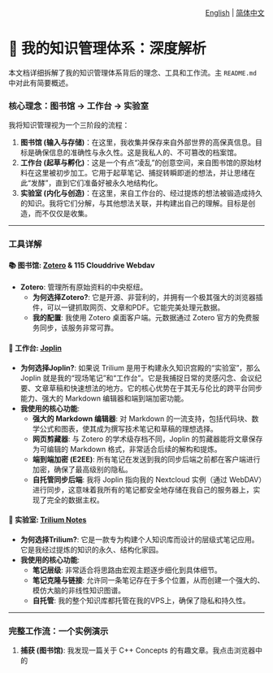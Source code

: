 <p align="right">
  <a href="./knowledge-management.md">English</a> | <a href="./knowledge-management_zh-CN.md">简体中文</a>
</p>

# 🧠 我的知识管理体系：深度解析

本文档详细拆解了我的知识管理体系背后的理念、工具和工作流。主 `README.md` 中对此有简要概述。

### 核心理念：图书馆 -> 工作台 -> 实验室

我将知识管理视为一个三阶段的流程：

1.  **图书馆 (输入与存储)**：在这里，我收集并保存来自外部世界的高保真信息。目标是确保信息的准确性与永久性。这是我私人的、不可篡改的档案馆。
2.  **工作台 (起草与孵化)**：这是一个有点“凌乱”的创意空间，来自图书馆的原始材料在这里被初步加工。它用于起草笔记、捕捉转瞬即逝的想法，并让思绪在此“发酵”，直到它们准备好被永久地结构化。
3.  **实验室 (内化与创造)**：在这里，来自工作台的、经过提炼的想法被锻造成持久的知识。我将它们分解，与其他想法关联，并构建出自己的理解。目标是创造，而不仅仅是收集。

---

### 工具详解

#### 📚 图书馆: [Zotero](https://www.zotero.org/) & 115 Clouddrive Webdav

*   **Zotero**: 管理所有原始资料的中央枢纽。
    *   **为何选择Zotero?**: 它是开源、非营利的，并拥有一个极其强大的浏览器插件，可以一键抓取网页、文章和PDF。它能完美处理元数据。
    *   **我的配置**: 我使用 Zotero 桌面客户端。元数据通过 Zotero 官方的免费服务同步，该服务非常可靠。

#### 📝 工作台: [Joplin](https://joplinapp.org/)

*   **为何选择Joplin?**: 如果说 Trilium 是用于构建永久知识宫殿的“实验室”，那么 Joplin 就是我的“现场笔记”和“工作台”。它是我捕捉日常的灵感闪念、会议纪要、文章草稿和快速想法的地方。它的核心优势在于其无与伦比的跨平台同步能力、强大的 Markdown 编辑器和端到端加密功能。
*   **我使用的核心功能**:
    *   **强大的 Markdown 编辑器**: 对 Markdown 的一流支持，包括代码块、数学公式和图表，使其成为撰写技术笔记和草稿的理想选择。
    *   **网页剪藏器**: 与 Zotero 的学术级存档不同，Joplin 的剪藏器能将文章保存为可编辑的 Markdown 格式，非常适合后续的解构和提炼。
    *   **端到端加密 (E2EE)**: 所有笔记在发送到我的同步后端之前都在客户端进行加密，确保了最高级别的隐私。
    *   **自托管同步后端**: 我将 Joplin 指向我的 Nextcloud 实例（通过 WebDAV）进行同步，这意味着我所有的笔记都安全地存储在我自己的服务器上，实现了完全的数据主权。

#### 🧠 实验室: [Trilium Notes](https://github.com/zadam/trilium)

*   **为何选择Trilium?**: 它是一款专为构建个人知识库而设计的层级式笔记应用。它是我经过提炼的知识的永久、结构化家园。
*   **我使用的核心功能**:
    *   **笔记层级**: 非常适合将思路由宏观主题逐步细化到具体细节。
    *   **笔记克隆与链接**: 允许同一条笔记存在于多个位置，从而创建一个强大的、模仿大脑的非线性知识图谱。
    *   **自托管**: 我的整个知识库都托管在我的VPS上，确保了隐私和持久性。

---

### 完整工作流：一个实例演示

1.  **捕获 (图书馆)**: 我发现一篇关于 C++ Concepts 的有趣文章。我点击浏览器中的 